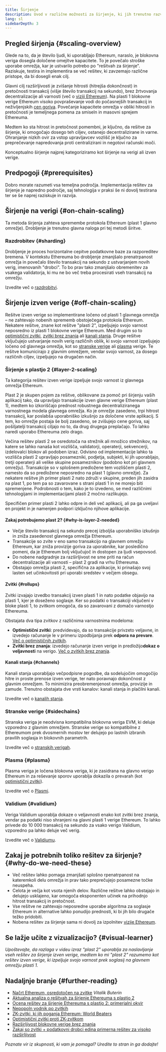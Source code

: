```yaml
---
title: Širjenje
description: Uvod v različne možnosti za širjenje, ki jih trenutno razvija skupnost Ethereum.
lang: sl
sidebarDepth: 3
---
```


## Pregled širjenja {#scaling-overview}

Glede na to, da je število ljudi, ki uporabljajo Ethereum, naraslo, je blokovna veriga dosegla določene omejitve kapacitete. To je povečalo stroške uporabe omrežja, kar je ustvarilo potrebo po "rešitvah za širjenje". Raziskuje, testira in implementira se več rešitev, ki zavzemajo različne pristope, da bi dosegli enak cilj.

Glavni cilj razširljivosti je zvišanje hitrosti (hitrejša dokončnost) in pretočnosti transakcij (višje število transakcij na sekundo), brez žrtvovanja decentralizacije ali varnosti (več o [viziji Ethereum](/roadmap/vision/)). Na plasti 1 blokovne verige Ethereum visoko povpraševanje vodi do počasnejših transakcij in neživljenjskih [cen goriva](/developers/docs/gas/). Povečanje kapacitete omrežja v obliki hitrosti in pretočnosti je temeljnega pomena za smiseln in masovni sprejem Ethereuma.

Medtem ko sta hitrost in pretočnost pomembni, je ključno, da rešitve za širjenje, ki omogočajo dosego teh ciljev, ostanejo decentralizirane in varne. Ohranjanje nizkih ovir za vstop upravljavcev vozlišč je ključno za preprečevanje napredovanja proti centralizirani in negotovi računski moči.

Konceptualno širjenje najprej kategoriziramo kot širjenje na verigi ali izven verige.

## Predpogoji {#prerequisites}

Dobro morate razumeti vsa temeljna področja. Implementacija rešitev za širjenje je napredno področje, saj tehnologija v praksi še ni dovolj testirana ter se še naprej raziskuje in razvija.

## Širjenje na verigi {#on-chain-scaling}

Ta metoda širjenja zahteva spremembe protokola Ethereum (plast 1 <GlossaryTooltip termKey="mainnet">glavno omrežje</GlossaryTooltip>). Drobljenje je trenutno glavna naloga pri tej metodi širitve.

### Razdrobitev {#sharding}

Drobljenje je proces horizontalne cepitve podatkovne baze za razporeditev bremena. V kontekstu Ethereuma bo drobljenje zmanjšalo prenatrpanost omrežja in povečalo število transakcij na sekundo z ustvarjanjem novih verig, imenovanih "drobci". To bo prav tako zmanjšalo obremenitev za vsakega validatorja, ki mu ne bo več treba procesirati vseh transakcij na omrežju.

Izvedite več o [razdrobitvi](/roadmap/danksharding/).

## Širjenje izven verige {#off-chain-scaling}

Rešitve izven verige so implementirane ločeno od plasti 1 glavnega omrežja – ne zahtevajo nobenih sprememb obstoječega protokola Ethereum. Nekatere rešitve, znane kot rešitve "plasti 2", izpeljujejo svojo varnost neposredno iz plasti 1 blokovne verige Ethereum. Med drugim so to [optimistični zvitki](/developers/docs/scaling/optimistic-rollups/), [zvitki brez znanja](/developers/docs/scaling/zk-rollups/) ali [kanali stanja](/developers/docs/scaling/state-channels/). Druge rešitve vključujejo ustvarjanje novih verig različnih oblik, ki svojo varnost izpeljujejo ločeno od glavnega omrežja, kot so [stranske verige](#sidechains) ali [plasma](#plasma) verige. Te rešitve komunicirajo z glavnim omrežjem, vendar svojo varnost, za dosego različnih ciljev, izpeljujejo na drugačen način.

### Širjenje s plastjo 2 {#layer-2-scaling}

Ta kategorija rešitev izven verige izpeljuje svojo varnost iz glavnega omrežja Ethereum.

Plast 2 je skupen pojem za rešitve, oblikovane za pomoč pri širjenju vaših aplikacij tako, da upravljajo transakcije izven glavne verige Ethereum (plast 1), medtem ko izkoriščajo prednost robustnega decentraliziranega varnostnega modela glavnega omrežja. Ko je omrežje zasedeno, trpi hitrost transakcij, kar poslabša uporabniško izkušnjo za določene vrste aplikacij. S tem, ko omrežje postaja še bolj zasedeno, se zvišujejo cene goriva, saj pošiljatelji transakcij ciljajo no to, da drug drugega preplačajo. To lahko naredi uporabo Ethereuma zelo drago.

Večina rešitev plasti 2 se osredotoča na strežnik ali množico strežnikov, na katere se lahko nanaša kot vozlišča, validatorji, operaterji, sekvencerji, izdelovalci blokov ali podoben izraz. Odvisno od implementacije lahko ta vozlišča plasti 2 upravljajo posamezniki, podjetja, subjekti, ki jih uporabljajo, tretji operaterji ali velike skupine posameznikov (podobno kot pri glavnem omrežju). Transakcije so v splošnem predložene tem vozliščem plasti 2, namesto da so predložene neposredno na plast 1 (glavno omrežje). Za nekatere rešitve jih primer plasti 2 nato združi v skupine, preden jih zasidra na plast 1, po tem pa so zavarovane s strani plasti 1 in ne morejo biti spremenjene. Podrobnosti o tem, kako je to izvedeno, se med različnimi tehnologijami in implementacijami plasti 2 močno razlikujejo.

Specifičen primer plasti 2 lahko odpre in deli več aplikacij, ali pa ga uveljavi en projekt in je namenjen podpori izključno njihove aplikacije.

#### Zakaj potrebujemo plast 2? {#why-is-layer-2-needed}

- Večje število transakcij na sekundo precej izboljša uporabniško izkušnjo in zniža zasedenost glavnega omrežja Ethereum.
- Transakcije so zvite v eno samo transakcijo na glavnem omrežju Ethereum, kar zniža provizije goriva za uporabnike, kar posledično pomeni, da je Ethereum bolj vključujoč in dostopen za ljudi vsepovsod.
- Do nobene nadgradnje za razširljivost ne sme priti na račun decentralizacije ali varnosti – plast 2 gradi na vrhu Ethereuma.
- Obstajajo omrežja plasti 2, specifična za aplikacije, ki prinašajo svoj lasten set učinkovitosti pri uporabi sredstev v večjem obsegu.

#### Zvitki {#rollups}

Zvitki izvajajo izvedbo transakcij izven plasti 1 in nato podatke objavijo na plasti 1, kjer je doseženo soglasje. Ker so podatki o transakciji vključeni v bloke plasti 1, to zvitkom omogoča, da so zavarovani z domačo varnostjo Ethereuma.

Obstajata dva tipa zvitkov z različnima varnostnima modeloma:

- **Optimistični zvitki**: predvidevajo, da so transakcije privzeto veljavne, in izvedejo računanje le v primeru izpodbijanja prek <GlossaryTooltip termKey="fraud-proof">**odpora na prevare**</GlossaryTooltip>. [Več o optimističnih zvitkih](/developers/docs/scaling/optimistic-rollups/).
- **Zvitki brez znanja**: izvedejo računanje izven verige in predložijo<GlossaryTooltip termKey="validity-proof">**dokaz o veljavnosti**</GlossaryTooltip> na verigo. [Več o zvitkih brez znanja](/developers/docs/scaling/zk-rollups/).

#### Kanali stanja {#channels}

Kanali stanja uporabljajo večpodpisne pogodbe, da sodelujočim omogočijo hitre in proste prenose izven verige, ter nato poravnajo dokončnost z glavnim omrežjem. To minimizira preobremenjenost omrežja, provizije in zamude. Trenutno obstajata dve vrsti kanalov: kanali stanja in plačilni kanali.

Izvedite več o [kanalih stanja](/developers/docs/scaling/state-channels/).

### Stranske verige {#sidechains}

Stranska veriga je neodvisna kompatibilna blokovna veriga EVM, ki deluje vzporedno z glavnim omrežjem. Stranske verige so kompatibilne z Ethereumom prek dvosmernih mostov ter delujejo po lastnih izbranih pravilih soglasja in blokovnih parametrih.

Izvedite več o [stranskih verigah](/developers/docs/scaling/sidechains/).

### Plasma {#plasma}

Plasma veriga je ločena blokovna veriga, ki je zasidrana na glavno verigo Ethereum in za reševanje sporov uporablja dokazila o prevarah (kot [optimistični zvitki](/developers/docs/scaling/optimistic-rollups/)).

Izvedite več o [Plasmi](/developers/docs/scaling/plasma/).

### Validium {#validium}

Veriga Validium uporablja dokaze o veljavnosti enako kot zvitki brez znanja, vendar pa podatki niso shranjeni na glavni plasti 1 verige Ethereum. To lahko privede do 10 000 transakcij na sekundo za vsako verigo Validium, vzporedno pa lahko deluje več verig.

Izvedite več o [Validiumu](/developers/docs/scaling/validium/).

## Zakaj je potrebnih toliko rešitev za širjenje? {#why-do-we-need-these}

- Več rešitev lahko pomaga zmanjšati splošno rpenatrpanost na kateremkoli delu omrežja in prav tako preprečujejo posamezne točke neuspeha.
- Celota je večja kot vsota njenih delov. Različne rešitve lahko obstajajo in delujejo usklajeno, kar omogoča eksponenten učinek na prihodnjo hitrost transakcij in pretočnost.
- Vse rešitve ne zahtevajo neposredne uporabe algoritma za soglasje Ethereum in alternative lahko ponudijo prednosti, ki bi jih bilo drugače težko pridobiti.
- Nobena rešitev za širjenje sama ni dovolj za izpolnitev [vizije Ethereum](/roadmap/vision/).

## Se lažje učite z vizualizacijo? {#visual-learner}

<YouTube id="BgCgauWVTs0" />

_Upoštevajte, da razlaga v videu izraz "plast 2" uporablja za naslavljanje vseh rešitev za širjenje izven verige, medtem ko mi "plast 2" razumemo kot rešitev izven verige, ki izpeljuje svojo varnost prek soglasij na glavnem omrežju plasti 1._

<YouTube id="7pWxCklcNsU" />

## Nadaljnje branje {#further-reading}

- [Načrt Ethereum, osredotočen na zvitke](https://ethereum-magicians.org/t/a-rollup-centric-ethereum-roadmap/4698) _Vitalik Buterin_
- [Aktualna analiza o rešitvah za širjenje Ethereuma s plastjo 2](https://www.l2beat.com/)
- [Ocena rešitev za širjenje Ethereuma s plastjo 2: primerjalni okvir](https://medium.com/matter-labs/evaluating-ethereum-l2-scaling-solutions-a-comparison-framework-b6b2f410f955)
- [Nepopoln vodnik po zvitkih](https://vitalik.ca/general/2021/01/05/rollup.html)
- [ZK-zvitki, ki jih poganja Ethereum: World Beaters](https://hackmd.io/@canti/rkUT0BD8K)
- [Optimistični zvitki proti ZK-zvitkom](https://limechain.tech/blog/optimistic-rollups-vs-zk-rollups/)
- [Razširljivost blokovne verige brez znanja](https://ethworks.io/assets/download/zero-knowledge-blockchain-scaling-ethworks.pdf)
- [Zakaj so zvitki + podatkovni drobci edina primerna rešitev za visoko razširljivost](https://polynya.medium.com/why-rollups-data-shards-are-the-only-sustainable-solution-for-high-scalability-c9aabd6fbb48)

_Poznate vir iz skupnosti, ki vam je pomagal? Uredite to stran in ga dodajte!_
